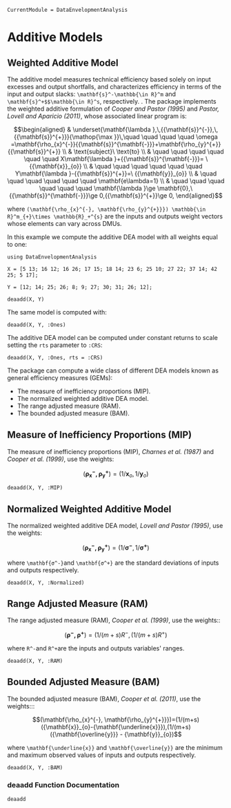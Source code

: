 ```@meta
CurrentModule = DataEnvelopmentAnalysis
```

# Additive Models

## Weighted Additive Model

The additive model measures technical efficiency based solely on input excesses and output shortfalls, and characterizes efficiency in terms of the input and output slacks: ``\mathbf{s}^-\mathbb{\in R}^m`` and ``\mathbf{s}^+$$\mathbb{\in R}^s``, respectively.
. The package implements the weighted additive formulation of *Cooper and Pastor (1995)* and *Pastor, Lovell and Aparicio (2011)*, whose associated linear program is:
```math
\begin{aligned}
  & \underset{\mathbf{\lambda },\,{{\mathbf{s}}^{-}},\,{{\mathbf{s}}^{+}}}{\mathop{\max }}\,\quad \quad \quad \quad \omega =\mathbf{\rho_{x}^{-}}{{\mathbf{s}}^{\mathbf{-}}}+\mathbf{\rho_{y}^{+}}{{\mathbf{s}}^{+}} \\
 & \text{subject}\ \text{to} \\
 & \quad \quad \quad \quad \quad \quad X\mathbf{\lambda }+{{\mathbf{s}}^{\mathbf{-}}}= \ {{\mathbf{x}}_{o}} \\
 & \quad \quad \quad \quad \quad \quad Y\mathbf{\lambda }-{{\mathbf{s}}^{+}}=\ {{\mathbf{y}}_{o}} \\
 & \quad \quad \quad \quad \quad \quad \mathbf{e\lambda=1} \\
 & \quad \quad \quad \quad \quad \quad \mathbf{\lambda }\ge \mathbf{0},\ {{\mathbf{s}}^{\mathbf{-}}}\ge 0,{{\mathbf{s}}^{+}}\ge 0, 
\end{aligned}
```

where ``(\mathbf{\rho_{x}^{-}, \mathbf{\rho_{y}^{+}}}) \mathbb{\in R}^m_{+}\times \mathbb{R}_+^{s}`` are the inputs and outputs weight vectors whose elements can vary across DMUs.

In this example we compute the additive DEA model with all weights equal to one:
```@example additive
using DataEnvelopmentAnalysis

X = [5 13; 16 12; 16 26; 17 15; 18 14; 23 6; 25 10; 27 22; 37 14; 42 25; 5 17];

Y = [12; 14; 25; 26; 8; 9; 27; 30; 31; 26; 12];

deaadd(X, Y)
```

The same model is computed with:
```@example additive
deaadd(X, Y, :Ones)
```

The additive DEA model can be computed under constant returns to scale setting the
`rts` parameter to `:CRS`:
```@example additive
deaadd(X, Y, :Ones, rts = :CRS)
```

The package can compute a wide class of different DEA models known as general  efficiency measures (GEMs):
- The measure of inefficiency proportions (MIP).
- The normalized weighted additive DEA model.
- The range adjusted measure (RAM).
- The bounded adjusted  measure (BAM).

## Measure of Inefficiency Proportions (MIP)

The measure of inefficiency proportions (MIP), *Charnes et al. (1987)* and *Cooper et al. (1999)*, use the weights:
```math
(\mathbf{\rho_{x}^{-}, \mathbf{\rho_{y}^{+}}})=(1/{\mathbf{x}}_{o},1/{{\mathbf{y}}_{o}})
```
```@example additive
deaadd(X, Y, :MIP)
```

## Normalized Weighted Additive Model

The normalized weighted additive DEA model, *Lovell and Pastor (1995)*, use the weights:
```math
(\mathbf{\rho_{x}^{-}, \mathbf{\rho_{y}^{+}}})=(1/{\mathbf{σ^-}},1/{{\mathbf{σ^+}}})
```
where ``\mathbf{σ^-}``and ``\mathbf{σ^+}`` are the standard deviations of inputs and outputs respectively.
```@example additive
deaadd(X, Y, :Normalized)
```

## Range Adjusted Measure (RAM)

The range adjusted measure (RAM), *Cooper et al. (1999)*, use the weights::
```math
(\mathbf{\rho^{-}, \mathbf{\rho^{+}}})=(1/(m+s)R^-,(1/(m+s)R^+)
```
where ``R^-``and ``R^+``are the inputs and outputs variables' ranges.
```@example additive
deaadd(X, Y, :RAM)
```

## Bounded Adjusted  Measure (BAM)
The bounded adjusted  measure (BAM), *Cooper et al. (2011)*, use the weights:::
```math
(\mathbf{\rho_{x}^{-}, \mathbf{\rho_{y}^{+}}})=(1/(m+s)({\mathbf{x}}_{o}-{\mathbf{\underline{x}}}),(1/(m+s)({\mathbf{\overline{y}}} - {\mathbf{y}}_{o})
```
where ``\mathbf{\underline{x}}`` and ``\mathbf{\overline{y}}`` are the minimum and maximum observed values of inputs and outputs respectively.
```@example additive
deaadd(X, Y, :BAM)
```

### deaadd Function Documentation

```@docs
deaadd
```
